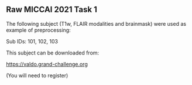 ## Raw MICCAI 2021 Task 1

The following subject (T1w, FLAIR modalities and brainmask) were used as example of preprocessing:

Sub IDs: 101, 102, 103

This subject can be downloaded from:

https://valdo.grand-challenge.org

(You will need to register)
